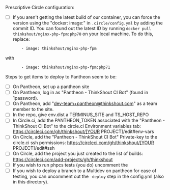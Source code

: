Prescriptive Circle configuration:
- [ ] If you aren't getting the latest build of our container, you can force the version using the "docker: image:" in `.circle/config.yml` by adding the commit ID. You can found out the latest ID by running `docker pull thinkshout/nginx-php-fpm:php70` on your local machine. To do this, replace:

`       - image: thinkshout/nginx-php-fpm`

with

`       - image: thinkshout/nginx-php-fpm:php71`


Steps to get items to deploy to Pantheon seem to be:
- [ ] On Pantheon, set up a pantheon site
- [ ] On Pantheon, log in as "Pantheon - ThinkShout CI Bot" (found in 1password).
- [ ] On Pantheon, add "dev-team+pantheon@thinkshout.com" as a team member to the site.
- [ ] In the repo, give env.dist a TERMINUS_SITE and TS_HOST_REPO
- [ ]  In Circle.ci, add the PANTHEON_TOKEN associated with the "Pantheon - ThinkShout CI Bot" to the circle.ci Environment variables tab: https://circleci.com/gh/thinkshout/[YOUR PROJECT]/edit#env-vars 
- [ ] On Circle, add the "Pantheon - ThinkShout CI Bot" Private-key to the circle.ci ssh permissions: https://circleci.com/gh/thinkshout/[YOUR PROJECT]/edit#ssh
- [ ] On Circle, add the project you just created to the list of builds: https://circleci.com/add-projects/gh/thinkshout
- [ ] If you wish to run phpcs tests (you do) uncomment the 
- [ ] If you wish to deploy a branch to a Multidev on pantheon for ease of testing, you can uncomment out the `-deploy` step
in the config.yml (also in this directory).
